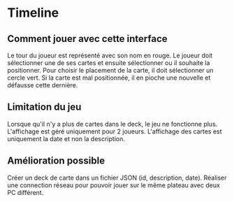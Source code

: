 # Timeline

## Comment jouer avec cette interface
Le tour du joueur est représenté avec son nom en rouge.
Le joueur doit sélectionner une de ses cartes et ensuite sélectionner ou il souhaite la positionner.
Pour choisir le placement de la carte, il doit sélectionner un cercle vert.
Si la carte est mal positionnée, il en pioche une nouvelle et défausse cette dernière.

## Limitation du jeu
Lorsque qu'il n'y a plus de cartes dans le deck, le jeu ne fonctionne plus.
L'affichage est géré uniquement pour 2 joueurs.
L'affichage des cartes est uniquement la date et non la description.

## Amélioration possible
Créer un deck de carte dans un fichier JSON (id, description, date).
Réaliser une connection réseau pour pouvoir jouer sur le même plateau avec deux PC différent.